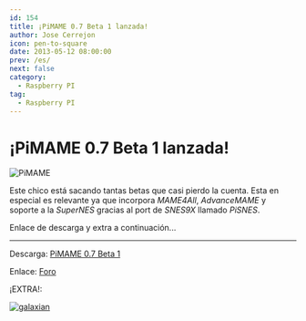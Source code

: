 ```yaml
---
id: 154
title: ¡PiMAME 0.7 Beta 1 lanzada!
author: Jose Cerrejon
icon: pen-to-square
date: 2013-05-12 08:00:00
prev: /es/
next: false
category:
  - Raspberry PI
tag:
  - Raspberry PI
---
```


# ¡PiMAME 0.7 Beta 1 lanzada!

![PiMAME](/images/PiMAME.jpg)

Este chico está sacando tantas betas que casi pierdo la cuenta. Esta en especial es relevante ya que incorpora *MAME4All*, *AdvanceMAME* y soporte a la *SuperNES* gracias al port de *SNES9X* llamado *PiSNES*.

Enlace de descarga y extra a continuación...

- - -
Descarga: [PiMAME 0.7 Beta 1](http://sourceforge.net/projects/pimame/files/pimame-0.7-beta1.img.zip/download)

Enlace: [Foro](http://pimame.org/forum/)

¡EXTRA!:

<a href="/res/galaxian.zip">![galaxian](/images/galaxian.jpg "¡Descarga y juega Galaxian!")</a>